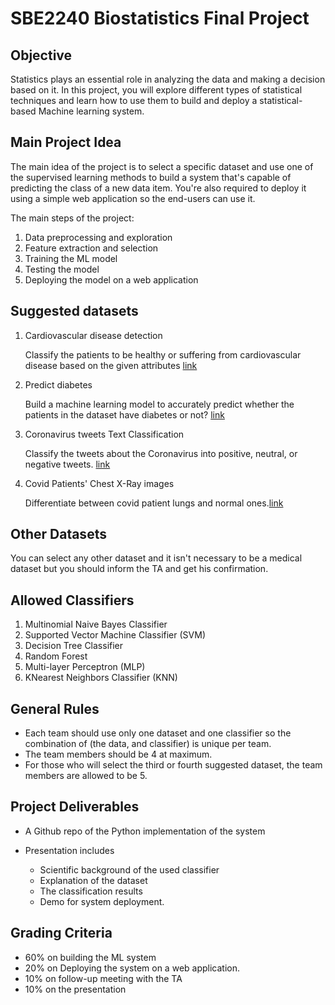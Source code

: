 # SBE2240 Biostatistics Final Project

## Objective

Statistics plays an essential role in analyzing the data and making a decision based on it.  In this project, you will explore different types of statistical techniques and learn how to use them to build and deploy a statistical-based Machine learning system. 

## Main Project Idea 

The main idea of the project is to select a specific dataset and use one of the supervised learning methods to build a system that's capable of predicting the class of a new data item. You're also required to deploy it using a simple web application so the end-users can use it. 


The main steps of the project: 

1. Data preprocessing and exploration 
2. Feature extraction and selection 
3. Training the ML model 
4. Testing the model 
5. Deploying the model on a web application 

## Suggested datasets

1. Cardiovascular disease detection
    
    Classify the patients to be healthy or suffering from cardiovascular disease based on the given attributes [link](https://drive.google.com/drive/folders/10ncKH-338bcZpLnRlWnNqjy9x5K4oSCe)

2. Predict diabetes

    Build a machine learning model to accurately predict whether the patients in the dataset have diabetes or not? [link](https://drive.google.com/drive/folders/1TyRe_rpc4Jyvf8ks3znknmaEmLcqoqsw?usp=sharing)

3. Coronavirus tweets Text Classification
    
    Classify the tweets about the Coronavirus into positive, neutral, or negative tweets. [link](https://drive.google.com/drive/folders/1n6z0IwMjHAaFQgVQAVzPm4XU1VjEmAjc)
    
4. Covid Patients' Chest X-Ray images 
 
    Differentiate between covid patient lungs and normal ones.[link](https://drive.google.com/drive/folders/1IZRX1ADKuE3hcUjTXAFHOgSoWVo54tU9)


## Other Datasets

You can select any other dataset and it isn't necessary to be a medical dataset but you should inform the TA and get his confirmation. 


## Allowed Classifiers

1. Multinomial Naive Bayes Classifier 
2. Supported Vector Machine Classifier (SVM)
3. Decision Tree Classifier  
4. Random Forest 
5. Multi-layer Perceptron (MLP)
6. KNearest Neighbors Classifier (KNN)

## General Rules 

* Each team should use only one dataset and one classifier so the combination of (the data, and classifier) is unique per team. 
* The team members should be 4 at maximum. 
* For those who will select the third or fourth suggested dataset, the team members are allowed to be 5.

## Project Deliverables

* A Github repo of the Python implementation of the system 

* Presentation includes
    * Scientific background of the used classifier
    * Explanation of the dataset 
    * The classification results
    * Demo for system deployment. 

## Grading Criteria

* 60% on building the ML system
* 20% on Deploying the system on a web application.
* 10% on follow-up meeting with the TA
* 10% on the presentation 